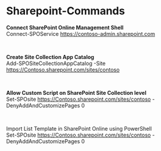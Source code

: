 # Sharepoint-Commands

<b> Connect SharePoint Online Management Shell </b>
<br/>
Connect-SPOService https://contoso-admin.sharepoint.com

<br/>

<b> Create Site Collection App Catalog </b>
<br/>
Add-SPOSiteCollectionAppCatalog -Site https://Contoso.sharepoint.com/sites/contoso

<br/>

<b> Allow Custom Script on SharePoint Site Collection level </b>
<br/>
Set-SPOsite https://Contoso.sharepoint.com/sites/contoso -DenyAddAndCustomizePages 0

<br/>

Import List Template in SharePoint Online using PowerShell
<br/>
Set-SPOsite https://Contoso.sharepoint.com/sites/contoso -DenyAddAndCustomizePages 0

